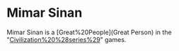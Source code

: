 # Mimar Sinan

Mimar Sinan is a [Great%20People](Great Person) in the "[Civilization%20%28series%29](Civilization)" games.